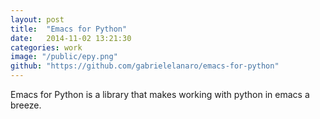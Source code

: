 ```yaml
---
layout: post
title:  "Emacs for Python"
date:   2014-11-02 13:21:30
categories: work
image: "/public/epy.png"
github: "https://github.com/gabrielelanaro/emacs-for-python"
---
```


Emacs for Python is a library that makes working with python in emacs a breeze.
